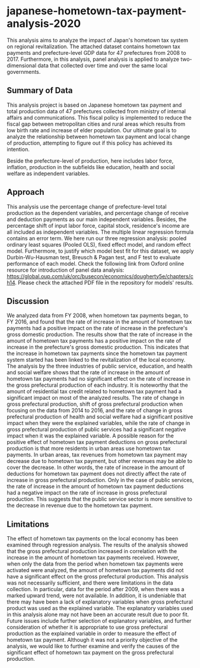 # japanese-hometown-tax-payment-analysis-2020
This analysis aims to analyze the impact of Japan's hometown tax system on regional revitalization. The attached dataset contains hometown tax payments and prefecture-level GDP data for 47 prefectures from 2008 to 2017. Furthermore, in this analysis, panel analysis is applied to analyze two-dimensional data that collected over time and over the same local governments.

## Summary of Data
This analysis project is based on Japanese hometown tax payment and total production data of 47 prefectures collected from ministry of internal affairs and communications. This fiscal policy is implemented to reduce the fiscal gap between metropolitan cities and rural areas which results from low birth rate and increase of elder population. Our ultimate goal is to analyze the relationship between hometown tax payment and  local change of production, attempting to figure out if this policy has achieved its intention.

Beside the prefecture-level of production, here includes labor force, inflation, production in the subfields like education, health and social welfare as independent variables. 

## Approach
This analysis use the percentage change of prefecture-level total production as the dependent variables, and percentage change of receive and deduction payments as our main independent variables. Besides, the percentage shift of input labor force, capital stock, residence's income are all included as independent variables. The multiple linear regression formula contains an error term. 
We here run our three regression analysis: pooled ordinary least squares (Pooled OLS), fixed effect model, and random effect model. Furthermore, to justify which model best fit for this dataset, we apply Durbin-Wu-Hausman test, Breusch & Pagan test, and F test to evaluate performance of each model. 
Check the following link from Oxford online resource for introduction of panel data analysis: https://global.oup.com/uk/orc/busecon/economics/dougherty5e/chapters/ch14.
Please check the attached PDF file in the repository for models' results.
## Discussion
We analyzed data from FY 2008, when hometown tax payments began, to FY 2016, and found that the rate of increase in the amount of hometown tax payments had a positive impact on the rate of increase in the prefecture's gross domestic production. The results show that the rate of increase in the amount of hometown tax payments has a positive impact on the rate of increase in the prefecture's gross domestic production. This indicates that the increase in hometown tax payments since the hometown tax payment system started has been linked to the revitalization of the local economy. 
The analysis by the three industries of public service, education, and health and social welfare shows that the rate of increase in the amount of hometown tax payments had no significant effect on the rate of increase in the gross prefectural production of each industry.
It is noteworthy that the amount of residential tax credit related to hometown tax payment had a significant impact on most of the analyzed results. The rate of change in gross prefectural production, shift of gross prefectural production when focusing on the data from 2014 to 2016, and the rate of change in gross prefectural production of health and social welfare had a significant positive impact when they were the explained variables, while the rate of change in gross prefectural production of public services had a significant negative impact when it was the explained variable. A possible reason for the positive effect of hometown tax payment deductions on gross prefectural production is that more residents in urban areas use hometown tax payments. In urban areas, tax revenues from hometown tax payment may decrease due to hometown tax payment, but other revenues may be able to cover the decrease. In other words, the rate of increase in the amount of deductions for hometown tax payment does not directly affect the rate of increase in gross prefectural production. Only in the case of public services, the rate of increase in the amount of hometown tax payment deductions had a negative impact on the rate of increase in gross prefectural production. This suggests that the public service sector is more sensitive to the decrease in revenue due to the hometown tax payment.
## Limitations
The effect of hometown tax payments on the local economy has been examined through regression analysis. The results of the analysis showed that the gross prefectural production increased in correlation with the increase in the amount of hometown tax payments received. However, when only the data from the period when hometown tax payments were activated were analyzed, the amount of hometown tax payments did not have a significant effect on the gross prefectural production. This analysis was not necessarily sufficient, and there were limitations in the data collection. In particular, data for the period after 2009, when there was a marked upward trend, were not available. In addition, it is undeniable that there may have been a lack of explanatory variables when gross prefectural product was used as the explained variable. The explanatory variables used in this analysis alone may not have been an accurate result due to poor fit.
Future issues include further selection of explanatory variables, and further consideration of whether it is appropriate to use gross prefectural production as the explained variable in order to measure the effect of hometown tax payment. Although it was not a priority objective of the analysis, we would like to further examine and verify the causes of the significant effect of hometown tax payment on the gross prefectural production.
